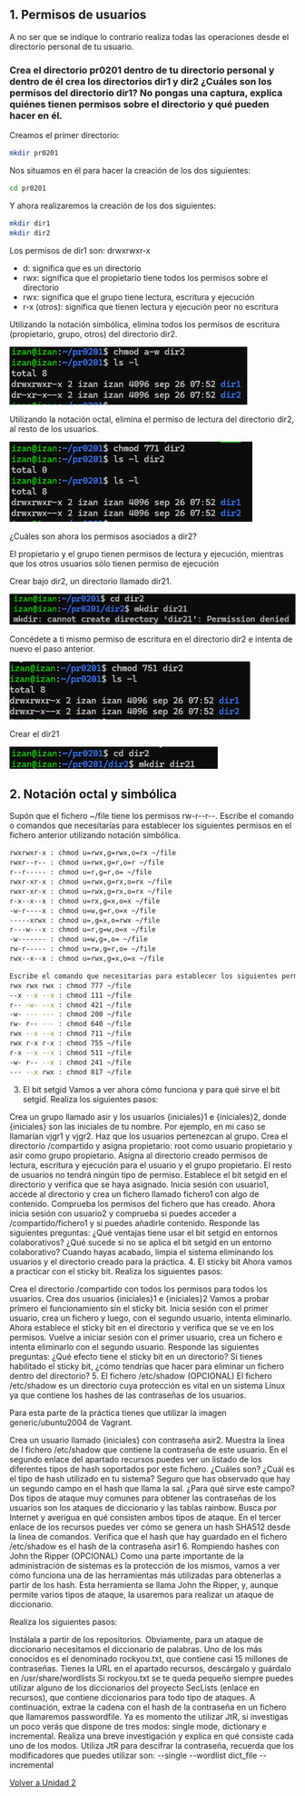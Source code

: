 ## 1. Permisos de usuarios
A no ser que se indique lo contrario realiza todas las operaciones desde el directorio personal de tu usuario.

### Crea el directorio pr0201 dentro de tu directorio personal y dentro de él crea los directorios dir1 y dir2 ¿Cuáles son los permisos del directorio dir1? No pongas una captura, explica quiénes tienen permisos sobre el directorio y qué pueden hacer en él.

Creamos el primer directorio:

```bash
mkdir pr0201
```

Nos situamos en él para hacer la creación de los dos siguientes:

```bash
cd pr0201
```

Y ahora realizaremos la creación de los dos siguientes:

```bash
mkdir dir1
mkdir dir2
```

Los permisos de dir1 son: drwxrwxr-x


- d: significa que es un directorio
- rwx: significa que el propietario tiene todos los permisos sobre el directorio
- rwx: significa que el grupo tiene lectura, escritura y ejecución
- r-x (otros): significa que tienen lectura y ejecución peor no escritura

Utilizando la notación simbólica, elimina todos los permisos de escritura (propietario, grupo, otros) del directorio dir2.

![alt text](image-6.png)

Utilizando la notación octal, elimina el permiso de lectura del directorio dir2, al resto de los usuarios.

![alt text](image-5.png)

¿Cuáles son ahora los permisos asociados a dir2?

El propietario y el grupo tienen permisos de lectura y ejecución, mientras que los otros usuarios sólo tienen permiso de ejecución

Crear bajo dir2, un directorio llamado dir21.

![alt text](image-7.png)

Concédete a ti mismo permiso de escritura en el directorio dir2 e intenta de nuevo el paso anterior.

![alt text](image-8.png)

Crear el dir21

![alt text](image-9.png)

## 2. Notación octal y simbólica


Supón que el fichero ~/file tiene los permisos rw-r--r--. Escribe el comando o comandos que necesitarías para establecer los siguientes permisos en el fichero anterior utilizando notación simbólica.
```bash
rwxrwxr-x : chmod u=rwx,g=rwx,o=rx ~/file
rwxr--r-- : chmod u=rwx,g=r,o=r ~/file
r--r----- : chmod u=r,g=r,o= ~/file
rwxr-xr-x : chmod u=rwx,g=rx,o=rx ~/file
rwxr-xr-x : chmod u=rwx,g=rx,o=rx ~/file
r-x--x--x : chmod u=rx,g=x,o=x ~/file
-w-r----x : chmod u=w,g=r,o=x ~/file
-----xrwx : chmod u=,g=x,o=rwx ~/file
r---w---x : chmod u=r,g=w,o=x ~/file
-w------- : chmod u=w,g=,o= ~/file
rw-r----- : chmod u=rw,g=r,o= ~/file
rwx--x--x : chmod u=rwx,g=x,o=x ~/file
```
```bash
Escribe el comando que necesitarías para establecer los siguientes permisos en el fichero anterior utilizando notación octal.
rwx rwx rwx : chmod 777 ~/file
--x --x --x : chmod 111 ~/file
r-- -w- --x : chmod 421 ~/file
-w- --- --- : chmod 200 ~/file
rw- r-- --- : chmod 640 ~/file
rwx --x --x : chmod 711 ~/file
rwx r-x r-x : chmod 755 ~/file
r-x --x --x : chmod 511 ~/file
-w- r-- --x : chmod 241 ~/file
--- --x rwx : chmod 017 ~/file
```

3. El bit setgid
Vamos a ver ahora cómo funciona y para qué sirve el bit setgid. Realiza los siguientes pasos:

Crea un grupo llamado asir y los usuarios {iniciales}1 e {iniciales}2, donde {iniciales} son las iniciales de tu nombre. Por ejemplo, en mi caso se llamarían vjgr1 y vjgr2. Haz que los usuarios pertenezcan al grupo.
Crea el directorio /compartido y asigna propietario: root como usuario propietario y asir como grupo propietario.
Asigna al directorio creado permisos de lectura, escritura y ejecución para el usuario y el grupo propietario. El resto de usuarios no tendrá ningún tipo de permiso.
Establece el bit setgid en el directorio y verifica que se haya asignado.
Inicia sesión con usuario1, accede al directorio y crea un fichero llamado fichero1 con algo de contenido. Comprueba los permisos del fichero que has creado.
Ahora inicia sesión con usuario2 y comprueba si puedes acceder a /compartido/fichero1 y si puedes añadirle contenido.
Responde las siguientes preguntas:
¿Qué ventajas tiene usar el bit setgid en entornos colaborativos?
¿Qué sucede si no se aplica el bit setgid en un entorno colaborativo?
Cuando hayas acabado, limpia el sistema eliminando los usuarios y el directorio creado para la práctica.
4. El sticky bit
Ahora vamos a practicar con el sticky bit. Realiza los siguientes pasos:

Crea el directorio /compartido con todos los permisos para todos los usuarios.
Crea dos usuarios {iniciales}1 e {iniciales}2
Vamos a probar primero el funcionamiento sin el sticky bit. Inicia sesión con el primer usuario, crea un fichero y luego, con el segundo usuario, intenta eliminarlo.
Ahora establece el sticky bit en el directorio y verifica que se ve en los permisos.
Vuelve a iniciar sesión con el primer usuario, crea un fichero e intenta eliminarlo con el segundo usuario.
Responde las siguientes preguntas:
¿Qué efecto tiene el sticky bit en un directorio?
Si tienes habilitado el sticky bit, ¿cómo tendrías que hacer para eliminar un fichero dentro del directorio?
5. El fichero /etc/shadow (OPCIONAL)
El fichero /etc/shadow es un directorio cuya protección es vital en un sistema Linux ya que contiene los hashes de las contraseñas de los usuarios.

Para esta parte de la práctica tienes que utilizar la imagen generic/ubuntu2004 de Vagrant.

Crea un usuario llamado {iniciales} con contraseña asir2.
Muestra la línea de l fichero /etc/shadow que contiene la contraseña de este usuario.
En el segundo enlace del apartado recursos puedes ver un listado de los diferentes tipos de hash soportados por este fichero. ¿Cuáles son?
¿Cuál es el tipo de hash utilizado en tu sistema?
Seguro que has observado que hay un segundo campo en el hash que llama la sal. ¿Para qué sirve este campo?
Dos tipos de ataque muy comunes para obtener las contraseñas de los usuarios son los ataques de diccionario y las tablas rainbow. Busca por Internet y averigua en qué consisten ambos tipos de ataque.
En el tercer enlace de los recursos puedes ver cómo se genera un hash SHA512 desde la línea de comandos. Verifica que el hash que hay guardado en el fichero /etc/shadow es el hash de la contraseña asir1
6. Rompiendo hashes con John the Ripper (OPCIONAL)
Como una parte importante de la administración de sistemas es la protección de los mismos, vamos a ver cómo funciona una de las herramientas más utilizadas para obtenerlas a partir de los hash. Esta herramienta se llama John the Ripper, y, aunque permite varios tipos de ataque, la usaremos para realizar un ataque de diccionario.

Realiza los siguientes pasos:

Instálala a partir de los repositorios.
Obviamente, para un ataque de diccionario necesitamos el diccionario de palabras. Uno de los más conocidos es el denominado rockyou.txt, que contiene casi 15 millones de contraseñas. Tienes la URL en el apartado recursos, descárgalo y guárdalo en /usr/share/wordlists
Si rockyou.txt se te queda pequeño siempre puedes utilizar alguno de los diccionarios del proyecto SecLists (enlace en recursos), que contiene diccionarios para todo tipo de ataques.
A continuación, extrae la cadena con el hash de la contraseña en un fichero que llamaremos passwordfile.
Ya es momento the utilizar JtR, si investigas un poco verás que dispone de tres modos: single mode, dictionary e incremental. Realiza una breve investigación y explica en qué consiste cada uno de los modos.
Utiliza JtR para descifrar la contraseña, recuerda que los modificadores que puedes utilizar son:
--single
--wordlist dict_file
--incremental

[Volver a Unidad 2](../index.md)
